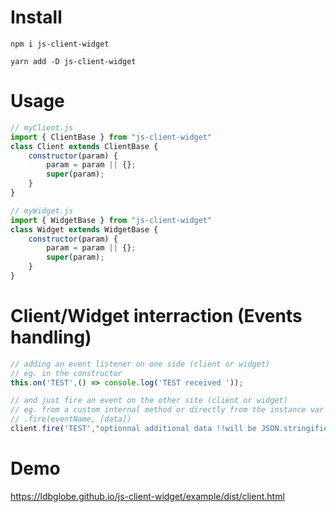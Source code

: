 # Install

```/bash
npm i js-client-widget
```

```/bash
yarn add -D js-client-widget
```

# Usage

```js
// myClient.js
import { ClientBase } from "js-client-widget"
class Client extends ClientBase {
	constructor(param) {
		param = param || {};
		super(param);
	}
}
```

```js
// myWidget.js
import { WidgetBase } from "js-client-widget"
class Widget extends WidgetBase {
	constructor(param) {
		param = param || {};
		super(param);
	}
}
```

# Client/Widget interraction (Events handling)

```js
// adding an event listener on one side (client or widget)
// eg. in the constructor
this.on('TEST',() => console.log('TEST received '));
```

```js
// and just fire an event on the other site (client or widget)
// eg. from a custom internal method or directly from the instance var using the .fire() method
// .fire(eventName, [data])
client.fire('TEST',"optionnal additional data !!will be JSON.stringified!!");
```

# Demo

https://ldbglobe.github.io/js-client-widget/example/dist/client.html